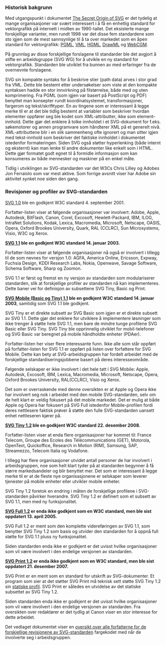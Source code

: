 
### Historisk bakgrunn ###

Med utgangspunkt i dokumentet [The Secret Origin of SVG][1] er det tydelig
at mange organisasjoner var svært interessert i å få en enhetlig standard
for vektorgrafikk på internett i midten av 1990-tallet. Det eksisterte mange
forskjellige varianter, men rundt 1998 var det disse fem standardene som sto
igjen som de mest sannsynlige til å ta over markedet som en åpen standard
for vektorgrafikk: [PGML][2], [VML][3], [HGML][4], [DrawML][5] og
[WebCGM][6].

På grunnlag av disse forskjellige forslagene til standarder ble det avgjort
å stifte en arbeidsgruppe (SVG WG) for å utvikle en ny standard for
vektorgrafikk. Standarden ble utviklet fra bunnen av med erfaringer fra de
overnevnte forslagene.

SVG sin kompakte syntaks for å beskrive stier (path data) arves i stor grad
fra VML. Dette ble bestemt etter undersøkelser som viste at den kompakte
syntaksen hadde en stor innvirkning på filstørrelse, både med og uten
komprimering. Fra PGML (som igjen var basert på PostScript og PDF) benyttet
man konsepter rundt koordinatsystemet, transformasjoner, fargerom og
tekst/skrifttyper. En av tingene som er interessant å legge merke til er at
det ble tidlig bestemt at variabler som beskriver hvordan elementer oppfører
seg ble kodet som XML-attributter, ikke som element-innhold. Dette gjør det
enklere å tolke innholdet i et SVG-dokument for f.eks. søkemotorer og annen
programvare som håndterer XML på et generelt nivå. XML-attributtene blir i
en slik sammenheng ofte ignorert og man sitter igjen med tekst-innhold som
beskriver det faktiske innholdet i dokumentet istedenfor formateringen.
Siden SVG også støtter hyperlenking (både internt og eksternt) kan man lenke
til andre dokumenter like enkelt som i HTML. Dette gjør formatet godt egnet
til å formidle informasjon som kan konsumeres av både mennesker og maskiner
på en enkel måte.

Tidlig i utviklingen av SVG-standarden var det W3Cs Chris Lilley og Adobes
Jon Ferraiolo som var mest aktive. Som forrige avsnitt viser har Adobe sin
aktivitet synket noe siden den gang.

### Revisjoner og profiler av SVG-standarden ###

[SVG 1.0][7] ble en godkjent W3C standard 4. september 2001.

Forfatter-listen viser at følgende organisasjoner var involvert: Adobe,
Apple, Autodesk, BitFlash, Canon, Corel, Excosoft, Hewlett-Packard,
IBM, ILOG, IntraNet Solutions, Kodak, Lexica, Macromedia, Microsoft,
Netscape, OASIS, Opera, Oxford Brookes University, Quark, RAL (CCLRC), Sun
Microsystems, Visio, W3C og Xerox.

**[SVG 1.1][8] ble en godkjent W3C standard 14. januar 2003.**

Forfatter-listen viser at følgende organisasjoner nå også er involvert i
tillegg til de som nevnes for versjon 1.0: AGFA, America Online, Ericsson,
Expway, Fuchsia Design, KDDI Research Labs, Nokia, Openwave, Savage
Software, Schema Software, Sharp og Zoomon.

SVG 1.1 er først og fremst en ny versjon av standarden som modulariserer
standarden, slik at forskjellige profiler av standarden nå kan
implementeres. Dette baner vei for definisjon av subsettene SVG Tiny, Basic
og Print.

**[SVG Mobile (Basic og Tiny) 1.1][9] ble en godkjent W3C standard 14. januar
2003**,
samtidig som SVG 1.1 ble godkjent.

SVG Tiny er et direkte subsett av SVG Basic som igjen er et direkte subsett
av SVG 1.1. Dette gjør det enklere for utviklere å implementere løsninger
som ikke trenger å støtte hele SVG 1.1, men bare de mindre tunge profilene
SVG Basic eller SVG Tiny. SVG Tiny ble opprinnelig utviklet for
mobil-telefoner og SVG Basic var beregnet på mobile håndholdte enheter
(PDAer).

Forfatter-listen her viser flere interessante funn. Ikke alle som står
oppført på forfatter-listen for SVG 1.1 er oppført på listen over forfattere
for SVG Mobile. Dette kan bety at SVG-arbeidsgruppen har fordelt arbeidet
med de forskjellige standardiseringsjobbene basert på deres interesseområde.

Følgende selskaper er ikke involvert i det hele tatt i SVG Mobile: Apple,
Autodesk, Excosoft, IBM, Lexica, Macromedia, Microsoft, Netscape, Opera,
Oxford Brookes University, RAL(CCLRC), Visio og Xerox.

Det som er overraskende med denne oversikten er at Apple og Opera ikke har
involvert seg nok i arbeidet med den mobile SVG-standarden, selv om de helt
klart er veldig fokusert på det mobile markedet. Det er mulig at både Apple
og Opera har fokusert på SVG Full istedenfor Mobile-profilen fordi deres
nettlesere faktisk prøver å støtte den fulle SVG-standarden uansett enhet
nettleseren kjører på.

**[SVG Tiny 1.2][10] ble en godkjent W3C standard 22. desember 2008.**

Forfatter-listen viser at enda flere organisasjoner har kommet til: France
Telecom, Groupe des Ecoles des Télécommunications (GET), Motorola, OpenText,
Quickoffice, Research in Motion (RIM), Samsung, SAP, Streamezzo, Telecom
Italia og Vodafone.

I tillegg har flere organisasjoner utvidet antall personer de har involvert
i arbeidsgruppen, noe som helt klart tyder på at standarden begynner å få
større markedsandeler og blir benyttet mer. Det som er interessant å legge
merke til er at de fleste nye organisasjonene er selskaper som leverer
tjenester på mobile enheter eller utvikler mobile enheter.

SVG Tiny 1.2 foretok en endring i måten de forskjellige profilene i
SVG-standarden påvirker hverandre. SVG Tiny 1.2 er definert som et subsett
av SVG 1.1, men med ny funksjonalitet.

**[SVG Full 1.2][11] er enda ikke godkjent som en W3C standard, men ble sist
oppdatert 13. april 2005.**

SVG Full 1.2 er ment som den komplette videreføringen av SVG 1.1, som
benytter SVG Tiny 1.2 som basis og utvider den standarden for å oppnå full
støtte for SVG 1.1 pluss ny funksjonalitet.

Siden standarden enda ikke er godkjent er det uvisst hvilke organisasjoner
som vil være involvert i den endelige versjonen av standarden.

**[SVG Print 1.2][12] er enda ikke godkjent som en W3C standard, men ble sist
oppdatert 21. desember 2007.**

SVG Print er en ment som en standard for utskrift av SVG-dokumenter. Et
program som sier at det støtter SVG Print må teknisk sett støtte SVG Tiny
1.2 sin [statiske profil][13]. SVG Print er således en utvidelse av det
statiske subsettet av SVG Tiny 1.2.

Siden standarden enda ikke er godkjent er det uvisst hvilke organisasjoner
som vil være involvert i den endelige versjonen av standarden. Fra
oversikten over redaktører er det tydlig at Canon viser en stor interesse
for dette arbeidet.

Det vedlaget dokumentet viser en [oversikt over alle forfatterne for de
forskjellige revisjonene av SVG-standarden][14] fargekodet med når de
involverte seg i arbeidsgruppen.

[1]: http://www.w3.org/Graphics/SVG/WG/wiki/Secret_Origin_of_SVG "The Secret Origin of SVG"
[2]: http://www.w3.org/TR/1998/NOTE-PGML-19980410 "Precision Graphics Markup Language"
[3]: http://www.w3.org/Submission/1998/08/ "Vector Markup Language"
[4]: http://www.w3.org/TR/1998/NOTE-HGML-19980619 "Hyper Graphics Markup Language"
[5]: http://www.w3.org/Submission/1998/20/ "Draw Markup Language"
[6]: http://www.w3.org/Submission/1998/13/ "Web profile of Computer Graphics Metafile standard, ISO/IEC 8632:1992"
[7]: http://www.w3.org/TR/SVG10/ "SVG 1.0 W3C Recommendation"
[8]: http://www.w3.org/TR/SVG11/ "SVG 1.1 W3C Recommendation"
[9]: http://www.w3.org/TR/2003/REC-SVGMobile-20030114/ "Mobile SVG Profiles: SVG Tiny and SVG Basic"
[10]: http://www.w3.org/TR/SVGTiny12/ "SVG Tiny 1.2 Specification"
[11]: http://www.w3.org/TR/SVG12/ "SVG Full 1.2 Working Draft"
[12]: http://www.w3.org/TR/SVGPrint12/ "SVG Print 1.2 Working Draft"
[13]: http://www.w3.org/TR/SVGMobile12/feature.html#SVG-static "SVG Tiny 1.2 Static Profile"
[14]: svg_authors.pdf "Oversikt over forfattere av SVG-standarder"
